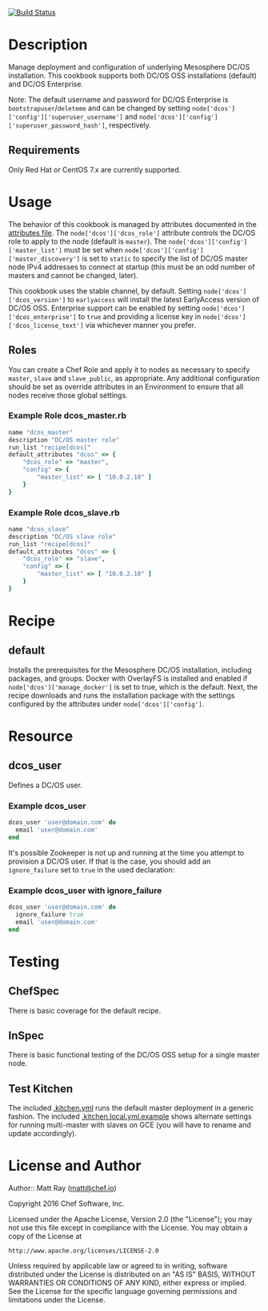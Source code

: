 [![Build Status](https://travis-ci.org/chef-partners/dcos-cookbook.svg?branch=master)](https://travis-ci.org/chef-partners/dcos-cookbook)

Description
===========

Manage deployment and configuration of underlying Mesosphere DC/OS installation. This cookbook supports both DC/OS
OSS installations (default) and DC/OS Enterprise.

Note: The default username and password for DC/OS Enterprise is `bootstrapuser`/`deleteme` and can be changed by setting
`node['dcos']['config']['superuser_username']` and `node['dcos']['config']['superuser_password_hash']`, respectively.

Requirements
------------

Only Red Hat or CentOS 7.x are currently supported.

Usage
==========

The behavior of this cookbook is managed by attributes documented in the [attributes file](attributes/default.rb).
The `node['dcos']['dcos_role']` attribute controls the DC/OS role to apply to the node (default is `master`). The
`node['dcos']['config']['master_list']` must be set when `node['dcos']['config']['master_discovery']` is set to
`static` to specify the list of DC/OS master node IPv4 addresses to connect at startup (this must be an odd number
of masters and cannot be changed, later).

This cookbook uses the stable channel, by default. Setting `node['dcos']['dcos_version']` to `earlyaccess` will
install the latest EarlyAccess version of DC/OS OSS. Enterprise support can be enabled by setting
`node['dcos']['dcos_enterprise']` to `true` and providing a license key in `node['dcos']['dcos_license_text']`
via whichever manner you prefer.

Roles
----------

You can create a Chef Role and apply it to nodes as necessary to specify `master`, `slave` and `slave_public`, as
appropriate. Any additional configuration should be set as override attributes in an Environment to ensure that
all nodes receive those global settings.

### Example Role dcos_master.rb ###
````ruby
name "dcos_master"
description "DC/OS master role"
run_list "recipe[dcos]"
default_attributes "dcos" => {
    "dcos_role" => "master",
    "config" => {
        "master_list" => [ "10.0.2.10" ]
    }
}
````

### Example Role dcos_slave.rb ###
````ruby
name "dcos_slave"
description "DC/OS slave role"
run_list "recipe[dcos]"
default_attributes "dcos" => {
    "dcos_role" => "slave",
    "config" => {
        "master_list" => [ "10.0.2.10" ]
    }
}
````

Recipe
=======

default
-------

Installs the prerequisites for the Mesosphere DC/OS installation, including packages, and groups.
Docker with OverlayFS is installed and enabled if `node['dcos']['manage_docker']` is set to true,
which is the default. Next, the recipe downloads and runs the installation package with the
settings configured by the attributes under `node['dcos']['config']`.


Resource
========

dcos_user
---------

Defines a DC/OS user.

### Example dcos_user ###
````ruby
dcos_user 'user@domain.com' do
  email 'user@domain.com'
end
````

It's possible Zookeeper is not up and running at the time you attempt to
provision a DC/OS user. If that is the case, you should add an
`ignore_failure` set to `true` in the used declaration:

### Example dcos_user with ignore_failure ###
````ruby
dcos_user 'user@domain.com' do
  ignore_failure true
  email 'user@domain.com'
end
````

Testing
=======

ChefSpec
--------
There is basic coverage for the default recipe.

InSpec
------
There is basic functional testing of the DC/OS OSS setup for a single master node.

Test Kitchen
------------
The included [.kitchen.yml](.kitchen.yml) runs the default master deployment in a generic fashion.
The included [.kitchen.local.yml.example](.kitchen.local.yml.example) shows alternate settings for
running multi-master with slaves on GCE (you will have to rename and update accordingly).

License and Author
==================

Author:: Matt Ray (<matt@chef.io>)

Copyright 2016 Chef Software, Inc.

Licensed under the Apache License, Version 2.0 (the "License");
you may not use this file except in compliance with the License.
You may obtain a copy of the License at

    http://www.apache.org/licenses/LICENSE-2.0

Unless required by applicable law or agreed to in writing, software
distributed under the License is distributed on an "AS IS" BASIS,
WITHOUT WARRANTIES OR CONDITIONS OF ANY KIND, either express or implied.
See the License for the specific language governing permissions and
limitations under the License.
